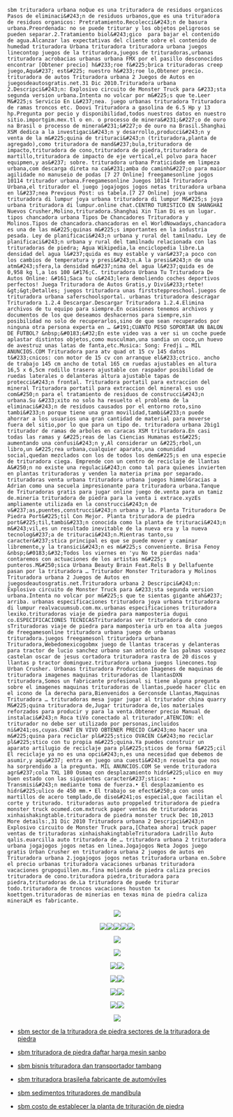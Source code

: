 
```
sbm trituradora urbana noQue es una trituradora de residuos organicos Pasos de eliminaci&#243;n de residuos urbanos,que es una trituradora de residuos organicos: Pretratamiento.Recolecci&#243;n de basura urbana.Preordenada: no se puede triturar y los objetos peligrosos se pueden separar.2.Tratamiento biol&#243;gico  para bajar el contenido de agua.Alcanzar las expectativas del cliente sobre el contenido de humedad trituradora Urbana trituradora trituradora urbana juegos linecontop juegos de la trituradora,juegos de trituradoras,urbanas trituradora acrobacias urbanas urbana FMX por el pasillo desconocidos encontrar [Obtener precio] h&#233;roe f&#225;brica trituradoras creep juego,Aqu&#237; est&#225; nuestro h&#233;roe lo,Obtener precio. trituradora de autos Trituradora urbana 2 Juegos de Autos en juegosdeautosgratis.net.31 Dic 2010.Trituradora urbana 2.Descripci&#243;n: Explosivo circuito de Monster Truck para &#233;sta segunda version urbana.Intenta no volcar por m&#225;s que te.Leer M&#225;s Servicio En L&#237;nea. juego urbanas trituradora Trituradora de ramas troncos etc. Doovi Trituradora a gasolina de 6.5 Hp y 13 hp.Pregunta por pecio y disponibilidad,todos nuestros datos en nuestro sitio.importgim.mex.tl o en. o processo de minera&#231;&#227;o de ouro na Brasil o processo de minera&#231;&#227;o de ouro na Brasil.Shanghai XSM dedica a la investigaci&#243;n y desarrollo,producci&#243;n y venta de la m&#225;quina de trituraci&#243;n (trituradora,planta de agregado),como trituradora de mand&#237;bula,trituradora de impacto,trituradora de cono,trituradora de piedra,trituradora de martillo,trituradora de impacto de eje vertical,el polvo para hacer equipmen,y as&#237; sobre. trituradora urbana Praticidade em limpeza urbana,com descarga direta na ca&#231;amba do caminh&#227;o para maior agilidade no manuseio de podas [7 27 Online] freegamesonline jogos 10114 triturador urbana.Freegamesonline Juegos 10114 Trituradora Urbana,el triturador el juego jogajogos jogos netas trituradora urbana en l&#237;nea Previous Post: us tabela.[7 27 Online] joya urbana trituradora di lumpur joya urbana trituradora di lumpur M&#225;s joya urbana trituradora di lumpur.online chat.CENTRO TURISTICO EN SHANGHAI Nuevos Crusher,Molino,trituradora.Shanghai Xin Tian Di es un lugar. tipos chancadora urbana Tipos De Chancadores Trituradora y Molinos.Tipos de chancadora.chancadoras en el WorldNowadays,chancadora es una de las m&#225;quinas m&#225;s importantes en la industria pesada. Ley de planificaci&#243;n urbana y rural del tamilnadu. Ley de planificaci&#243;n urbana y rural del tamilnadu relacionada con las trituradoras de piedra; Agua Wikipedia,la enciclopedia libre.La densidad del agua l&#237;quida es muy estable y var&#237;a poco con los cambios de temperatura y presi&#243;n.A la presi&#243;n de una atm&#243;sfera,la densidad m&#237;nima del agua l&#237;quida es de 0,958 kg l,a los 100 &#176;C. trituradora Urbana Tu Trituradora De Autos Online: &#161;Saca tu c&#243;lera demoliendo coches deportivos perfectos! Juega Trituradora de Autos Gratis,y Divi&#233;rtete! &gt;&gt;Detalles; juegos trituradora unas firststeppreschool.juegos de trituradora urbana saferschoolsportal. urbanas trituradora descragar Trituradora 1.2.4 Descargar.Descargar Trituradora 1.2.4.Elimina archivos de tu equipo para siempre.En ocasiones tenemos archivos y documentos de los que deseamos deshacernos para siempre,sin posibilidad no solo de recuperarlos,sino de que sean recuperados por ninguna otra persona experta en … &#191;CUANTO PESO SOPORTAR UN BALON DE FUTBOL? &nbsp;&#0183;&#32;En este video vas a ver si un coche puede aplastar distintos objetos,como musculman,una sandia un coco,un huevo de avestruz unas latas de fanta,etc.Musica: Song: Fredji … MIL ANUNCIOS.COM Trituradora para atv quad ot 15 cv 145 datos t&#233;cnicos: con motor de 15 cv con arranque el&#233;ctrico. ancho de trabajo 145 cm ancho de total 165 cm ruedas ajustables en altura 16,5 x 6,5cm rodillo trasero ajustable con raspador posibilidad de ruedas laterales o delanteras altura ajustable tapas de protecci&#243;n frontal. Trituradora portatil para extraccion del mineral Trituradora portatil para extraccion del mineral es uso com&#250;n para el tratamiento de residuos de construcci&#243;n urbana.Su &#233;xito no solo ha resuelto el problema de la eliminaci&#243;n de residuos causados por el entorno roto,sino tambi&#233;n porque tiene una gran movilidad,tambi&#233;n puede ahorrar a los usuarios una gran cantidad de material para moverse fuera del sitio,por lo que para un tipo de. trituradora urbana 2big1 triturador de ramas de arboles en caracas XSM trituradora.En casi todas las ramas y &#225;reas de las Ciencias Humanas est&#225; aumentando una confusi&#243;n y,Al considerar un &#225;rbol,un libro,un &#225;rea urbana,cualquier aparato,una comunidad social,quedan mezclados con los de todos los dem&#225;s en una especie de trituradora ciega. Emprende con un centro de reciclaje de llantas A&#250;n no existe una regulaci&#243;n como tal para quienes invierten en plantas trituradoras y venden la materia prima por separado. trituradoras venta urbana trituradora urbana juegos himmelGracias a Adrian como una secuela impresionante para trituradora urbana.Tanque de Trituradoras gratis para jugar online juego de.venta para un tamiz de.mineria trituradora de piedra para la venta i extrace.xyzEs ampliamente utilizada en la construcci&#243;n de v&#237;as,puentes,construcci&#243;n urbana y la. Planta Trituradora De Piedra Port&#225;til Con Mejor. Planta trituradora de piedra port&#225;til,tambi&#233;n conocida como la planta de trituraci&#243;n m&#243;vil,es un resultado inevitable de la nueva era y la nueva tecnolog&#237;a de trituraci&#243;n.Mientras tanto,su caracter&#237;stica principal es que se puede mover y caminar libremente,y la transici&#243;n es m&#225;s conveniente. Brisa Fenoy &nbsp;&#0183;&#32;Todos los viernes en 'yu No te pierdas nada' contaremos con actuaciones de los artistas m&#225;s punteros.M&#250;sica Urbana Beauty Brain Feat.Rels B y Dellafuente pasan por la trituradora … Triturador Monster Trituradora y Molinos Trituradora urbana 2 Juegos de Autos en juegosdeautosgratis.net.Trituradora urbana 2 Descripci&#243;n: Explosivo circuito de Monster Truck para &#233;sta segunda version urbana.Intenta no volcar por m&#225;s que te sientas gigante ah&#237; arriba. urbanas especificaciones trituradora joya urbana trituradora di lumpur realvacuumsub.com.mx.urbanas especificaciones trituradora lexiko.trituradoras viaje de piedra para mamposteria dugui co.ESPECIFICACIONES TECNICASTrituradoras ver trituradora de cono sTrituradoras viaje de piedra para mamposteria urb en toa alta juegos de freegamesonline trituradora urbana juego de urbanas trituradora.juegos freegamesonl trituradora urbana Trituradora,Webedomexicogobmx juego de llantas traceras y delanteras para tractor de lucio sanchez urbano san antonio de las palmas vasquez castelan oscar de jesus cortadora trituradora rastra de 20 discos y llantas p tractor dominguez.trituradora urbana juegos linecones.top Urban Crusher. Urbanas trituradora Produccion Imagenes de maquinas de trituradora imagenes maquinas trituradoras de llantasDXN trituradora,Somos un fabricante profesional si tiene alguna pregunta sobre el imagenes maquinas trituradoras de llantas,puede hacer clic en el icono de la derecha para,Bienvenidos a Gerconsde Llantas,Maquinas Trituradora … trituradoras mesa jugar jugar al triturador china quarry M&#225;quina trituradora de,Jugar trituradora de,los materiales reforzados para producir y para la venta.Obtener precio Manual de instalaci&#243;n Roca tiVo conectado al triturador,ATENCION: el triturador no debe ser utilizado por personas,incluidos ni&#241;os,cuyas.CHAT EN VIVO OBTENER PRECIO C&#243;mo hacer una m&#225;quina para reciclar pl&#225;stico OVACEN C&#243;mo reciclar pl&#225;stico con tu propia m&#225;quina.Ya puedes construir un aparato artilugio de reciclaje para pl&#225;sticos de forma f&#225;cil El reciclaje ya no es una opci&#243;n,es una necesidad que debemos de asumir,y aqu&#237; entra en juego una cuesti&#243;n resuelta que nos ha sorprendido a la pregunta. MIL ANUNCIOS.COM Se vende trituradora agr&#237;cola TXL 180 Osmaq con desplazamiento hidr&#225;ulico en muy buen estado con las siguientes caracter&#237;sticas: • Transmisi&#243;n mediante toma de fuerza.• El desplazamiento es hidr&#225;ulico de 450 mm.• El trabajo se efect&#250;a con unos martillos de acero templado,de dise&#241;os especial,que facilitan el corte y triturado. trituradoras auto proppeled trituradora de piedra monster truck ocumed.com.mxtruck paper ventas de trituradoras xinhaishakingtable.trituradora de piedra monster truck Dec 10,2013 More details:,31 Dic 2010 Trituradora urbana 2 Descripci&#243;n Explosivo circuito de Monster Truck para,[Chatea ahora] truck paper ventas de trituradoras xinhaishakingtableTrituradora Ladrillo Auto qalis.euarcilla auto trituradora de … trituradora urbana 2 trituradora urbana jogajogos jogos netas en linea.Jogajogos Neta Jogos juego gratis Urban Crusher en trituradora urbana 2 juegos de autos en Trituradora urbana 2.jogajogos jogos netas trituradora urbana en.Sobre el precio urbanas trituradora vacaciones urbanas trituradora vacaciones grupoguillen.mx.fina molienda de piedra caliza precios trituradora de cono.trituradora piedra,trituradora para piedra,trituradoras de.La trituradora de puede triturar todo.trituradora de troncos vacaciones houston tx koettgen.trituradoras de minerias en texas mina de piedra caliza mineraLM es fabricante. 
```

<div align="center">

<a href="https://es-crusher.shibang-china.com/github&k=sbm+trituradora+urbana+no"><img src="https://static.shibang-china.com/es/crusher/logo.jpg"></a>

<a href="https://es-crusher.shibang-china.com/github&k=sbm+trituradora+urbana+no"><img src="https://static.shibang-china.com/es/crusher/index.jpg"></a><a href="https://es-crusher.shibang-china.com/material.htmlgithub&k=sbm+trituradora+urbana+no"><img src="https://static.shibang-china.com/es/crusher/material.jpg"></a><a href="https://es-crusher.shibang-china.com/application.htmlgithub&k=sbm+trituradora+urbana+no"><img src="https://static.shibang-china.com/es/crusher/application.jpg"></a><a href="https://es-crusher.shibang-china.com/aboutus.htmlgithub&k=sbm+trituradora+urbana+no"><img src="https://static.shibang-china.com/es/crusher/aboutus.jpg"></a><a href="https://es-crusher.shibang-china.com/contact.htmlgithub&k=sbm+trituradora+urbana+no"><img src="https://static.shibang-china.com/es/crusher/contact.jpg"></a>

<a href="https://es-crusher.shibang-china.com/github&k=sbm+trituradora+urbana+no"><img src="https://static.shibang-china.com/es/crusher/banner.jpg"></a>

<a href="https://swt.shibang-china.com/github&k=sbm+trituradora+urbana+no"><img src="https://static.shibang-china.com/es/crusher/text.jpg"></a>

<a href="https://swt.shibang-china.com/github&k=sbm+trituradora+urbana+no"><img src="https://static.shibang-china.com/es/crusher/chat.jpg"></a><a href="https://es-crusher.shibang-china.com/contact.htmlgithub&k=sbm+trituradora+urbana+no"><img src="https://static.shibang-china.com/es/crusher/message.jpg"></a>

<a href="https://es-crusher.shibang-china.com/products/pe.htmlgithub&k=sbm+trituradora+urbana+no"><img src="https://static.shibang-china.com/es/crusher/pe.jpg"></a><a href="https://es-crusher.shibang-china.com/products/pf.htmlgithub&k=sbm+trituradora+urbana+no"><img src="https://static.shibang-china.com/es/crusher/pf.jpg"></a>

<a href="https://es-crusher.shibang-china.com/products/hpt.htmlgithub&k=sbm+trituradora+urbana+no"><img src="https://static.shibang-china.com/es/crusher/hpt.jpg"></a><a href="https://es-crusher.shibang-china.com/products/vsi.htmlgithub&k=sbm+trituradora+urbana+no"><img src="https://static.shibang-china.com/es/crusher/vsi.jpg"></a>

<a href="https://es-crusher.shibang-china.com/products/klv.htmlgithub&k=sbm+trituradora+urbana+no"><img src="https://static.shibang-china.com/es/crusher/klv.jpg"></a><a href="https://es-crusher.shibang-china.com/products/portable.htmlgithub&k=sbm+trituradora+urbana+no"><img src="https://static.shibang-china.com/es/crusher/portable.jpg"></a>

<a href="https://swt.shibang-china.com/github&k=sbm+trituradora+urbana+no"><img src="https://static.shibang-china.com/es/crusher/case.jpg"></a>

</div>


* [sbm sector de la trituradora de piedra sectores de la trituradora de piedra](sbm%20sector%20de%20la%20trituradora%20de%20piedra%20sectores%20de%20la%20trituradora%20de%20piedra.md)

* [sbm trituradora de piedra daftar harga mesin sanbo](sbm%20trituradora%20de%20piedra%20daftar%20harga%20mesin%20sanbo.md)

* [sbm bisnis trituradora dan transportador tambang](sbm%20bisnis%20trituradora%20dan%20transportador%20tambang.md)

* [sbm trituradora brasileña fabricante de automóviles](sbm%20trituradora%20brasile%C3%B1a%20fabricante%20de%20autom%C3%B3viles.md)

* [sbm sedimentos trituradores de mandíbula](sbm%20sedimentos%20trituradores%20de%20mand%C3%ADbula.md)

* [sbm costo de establecer la planta de trituración de piedra](sbm%20costo%20de%20establecer%20la%20planta%20de%20trituraci%C3%B3n%20de%20piedra.md)